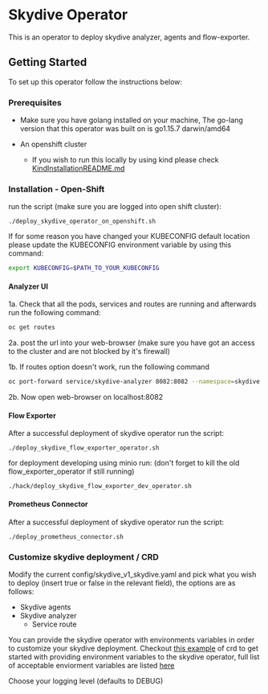<!-- ABOUT THE PROJECT -->

# Skydive Operator

This is an operator to deploy skydive analyzer, agents and flow-exporter.

<!-- GETTING STARTED -->

## Getting Started

To set up this operator follow the instructions below:

### Prerequisites

* Make sure you have golang installed on your machine, The go-lang version that this operator was built on is go1.15.7
  darwin/amd64

* An openshift cluster
    * If you wish to run this locally by using kind please
      check [KindInstallationREADME.md](hack/KindInstallationREADME.md)

### Installation - Open-Shift

run the script (make sure you are logged into open shift cluster):

```
./deploy_skydive_operator_on_openshift.sh
```

If for some reason you have changed your KUBECONFIG default location please update the KUBECONFIG environment variable
by using this command:

```bash
export KUBECONFIG=$PATH_TO_YOUR_KUBECONFIG
```

#### Analyzer UI

1a. Check that all the pods, services and routes are running and afterwards run the following command:

```sh
oc get routes
  ```

2a. post the url into your web-browser (make sure you have got an access to the cluster and are not blocked by it's
firewall)

1b. If routes option doesn't work, run the following command

  ```sh
oc port-forward service/skydive-analyzer 8082:8082 --namespace=skydive
  ```

2b. Now open web-browser on localhost:8082

#### Flow Exporter

After a successful deployment of skydive operator run the script:

```
./deploy_skydive_flow_exporter_operator.sh
```

for deployment developing using minio run: (don't forget to kill the old flow_exporter_operator if still running)

```
./hack/deploy_skydive_flow_exporter_dev_operator.sh
```

#### Prometheus Connector

After a successful deployment of skydive operator run the script:

```
./deploy_prometheus_connector.sh
```

### Customize skydive deployment / CRD

Modify the current config/skydive_v1_skydive.yaml and pick what you wish to deploy (insert true or false in the relevant
field), the options are as follows:

* Skydive agents
* Skydive analyzer
    * Service route

You can provide the skydive operator with environments variables in order to customize your skydive deployment.
Checkout [this example](config/skydive_v1_skydive_env_example.yaml) of crd to get started with providing environment
variables to the skydive operator, full list of acceptable enviorment variables are
listed [here](https://github.com/skydive-project/skydive/blob/master/etc/skydive.yml.default)

Choose your logging level (defaults to DEBUG)